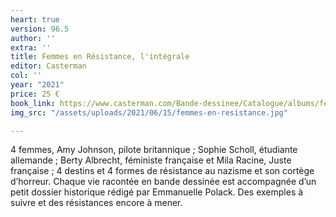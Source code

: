 ```yaml
---
heart: true
version: 96.5
author: ''
extra: ''
title: Femmes en Résistance, l'intégrale
editor: Casterman
col: ''
year: "2021"
price: 25 €
book_link: https://www.casterman.com/Bande-dessinee/Catalogue/albums/femmes-en-resistance-lintegrale
img_src: "/assets/uploads/2021/06/15/femmes-en-resistance.jpg"

---
```

4 femmes, Amy Johnson, pilote britannique ; Sophie Scholl, étudiante allemande ; Berty Albrecht, féministe française et Mila Racine, Juste française ; 4 destins et 4 formes de résistance au nazisme et son cortège d’horreur. Chaque vie racontée en bande dessinée est accompagnée d’un petit dossier historique rédigé par Emmanuelle Polack. Des exemples à suivre et des résistances encore à mener.